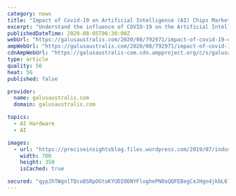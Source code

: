 ```yaml
---
category: news
title: "Impact of Covid-19 on Artificial Intelligence (AI) Chips Market To Witness Significant Growth By 2020-2026 with- Google, Intel, NVIDIA,,"
excerpt: "Understand the influence of COVID-19 on the Artificial Intelligence (AI) Chips Market Size with our analysts monitoring the situation across the globe. Ongoing Trends of Artificial Intelligence (AI) Chips Market :- This research report classifies the global Artificial Intelligence (AI) Chips market in terms of top players/brands,"
publishedDateTime: 2020-08-05T06:38:00Z
webUrl: "https://galusaustralis.com/2020/08/792971/impact-of-covid-19-on-artificial-intelligence-ai-chips-market-to-witness-significant-growth-by-2020-2026-with-google-intel-nvidia/"
ampWebUrl: "https://galusaustralis.com/2020/08/792971/impact-of-covid-19-on-artificial-intelligence-ai-chips-market-to-witness-significant-growth-by-2020-2026-with-google-intel-nvidia/amp/"
cdnAmpWebUrl: "https://galusaustralis-com.cdn.ampproject.org/c/s/galusaustralis.com/2020/08/792971/impact-of-covid-19-on-artificial-intelligence-ai-chips-market-to-witness-significant-growth-by-2020-2026-with-google-intel-nvidia/amp/"
type: article
quality: 56
heat: 56
published: false

provider:
  name: galusaustralis.com
  domain: galusaustralis.com

topics:
  - AI Hardware
  - AI

images:
  - url: "https://preciseinsightsblog.files.wordpress.com/2019/07/industry-reports.jpg"
    width: 700
    height: 350
    isCached: true

secured: "qypJhTWgnlTQcoBSRpOGtoKYUDIO6NYFloghePN0oQQFEBegCeJHgn4jkbL6lT5AAeNG5OQVKJvbb6TqXAqzCUgx7woihtDAKr2nw7Xbtbg3FAlCOocJq8KrKjAGaXi0J9dh+pp2kK9c6N7nYZ1mAp/+0aB8OS8tBx1C00NirQNnnqP5ZJuQQQZqGVGJHyJxeHF1oJDqykWr2SullrMtWaumaSiqUHAz83iBWP1JJPpjZiqp6lmdyst1RgRl88it42xHrawJeTOyHHkUTqZrFlCiWPT8Qs7b63+fEzeOGcV2HoUeVYwcnKYiBxH9UsVzCzeZjt1Emtacjj2r+mYdKw==;mJlGAk0TPhvVW78TIHkUlQ=="
---
```


